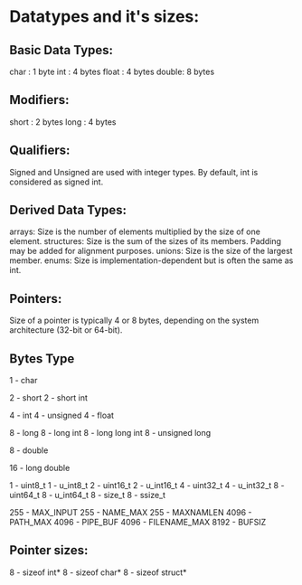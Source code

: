 # Datatypes and it's sizes:

## Basic Data Types:
char  : 1 byte
int   : 4 bytes
float : 4 bytes
double: 8 bytes

## Modifiers:
short : 2 bytes
long  : 4 bytes

## Qualifiers:
Signed and Unsigned are used with integer types.
By default, int is considered as signed int.

## Derived Data Types:
  arrays:
    Size is the number of elements multiplied by the size of one element.
  structures:
    Size is the sum of the sizes of its members. Padding may be added for alignment purposes.
  unions:
    Size is the size of the largest member.
  enums:
    Size is implementation-dependent but is often the same as int.

## Pointers:
Size of a pointer is typically 4 or 8 bytes, depending on the system architecture (32-bit or 64-bit).

## Bytes Type
 1  - char

 2  - short
 2  - short int

 4  - int
 4  - unsigned
 4  - float

 8  - long
 8  - long int
 8  - long long int
 8  - unsigned long

 8  - double

 16 - long double

 1  - uint8_t
 1  - u_int8_t
 2  - uint16_t
 2  - u_int16_t
 4  - uint32_t
 4  - u_int32_t
 8  - uint64_t
 8  - u_int64_t
 8  - size_t
 8  - ssize_t

 255  - MAX_INPUT
 255  - NAME_MAX
 255  - MAXNAMLEN
 4096 - PATH_MAX
 4096 - PIPE_BUF
 4096 - FILENAME_MAX
 8192 - BUFSIZ

## Pointer sizes:
 8 - sizeof int*
 8 - sizeof char*
 8 - sizeof struct*
